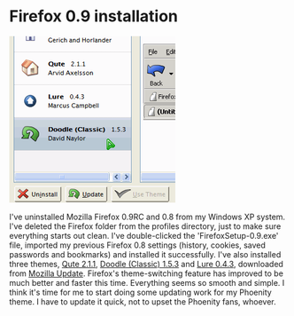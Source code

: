 Firefox 0.9 installation
===

![list of installed themes (Qute, Lure and Doodle) displayed on Mozilla Firefox 0.9's Themes manager window](../images/screenshots/firefox/qute_doodle_lure_themes_manager.png)

I've uninstalled Mozilla Firefox 0.9RC and 0.8 from my Windows XP system. I've  deleted the Firefox folder from the profiles directory, just to make sure everything starts out clean. I've double-clicked the 'FirefoxSetup-0.9.exe' file, imported my previous Firefox 0.8 settings (history, cookies, saved passwords and bookmarks) and installed it successfully. I've also installed three themes, [Qute 2.1.1](http://quadrone.org/projects/mozilla/browser/), [Doodle (Classic) 1.5.3](http://home.student.uu.se/dana3949/doodle/) and [Lure 0.4.3](http://digiboy.deviantart.com/), downloaded from [Mozilla Update](http://update.mozilla.org/). Firefox's theme-switching feature has improved to be much better and faster this time. Everything seems so smooth and simple. I think it's time for me to start doing some updating work for my Phoenity theme. I have to update it quick, not to upset the Phoenity fans, whoever.